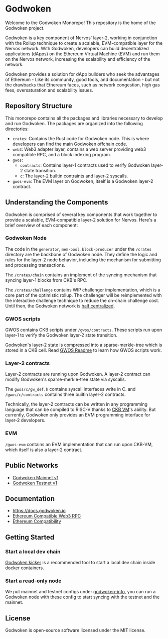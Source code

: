 # Godwoken

Welcome to the Godwoken Monorepo! This repository is the home of the Godwoken project.

Godwoken is a key component of Nervos' layer-2, working in conjunction with the Rollup technique to create a scalable, EVM-compatible layer for the Nervos network. With Godwoken, developers can build decentralized applications (dApps) on the Ethereum Virtual Machine (EVM) and run them on the Nervos network, increasing the scalability and efficiency of the network.

Godwoken provides a solution for dApp builders who seek the advantages of Ethereum - Like its community, good tools, and documentation - but not the drawbacks that Ethereum faces, such as network congestion, high gas fees, oversaturation and scalability issues.


## Repository Structure

This monorepo contains all the packages and libraries necessary to develop and run Godwoken. The packages are organized into the following directories:

- `crates`: Contains the Rust code for Godwoken node. This is where developers can find the main Godwoken offchain code.
- `web3`: Web3 adapter layer, contains a web server providing web3 compatible RPC, and a block indexing program.
- `gwos`: 
    - `contracts`: Contains layer-1 contracts used to verify Godwoken layer-2 state transition.
    - `c`: The layer-2 builtin contraints and layer-2 syscalls.
- `gwos-evm`: The EVM layer on Godwoken, itself is a Godwoken layer-2 contract.

## Understanding the Components

Godwoken is comprised of several key components that work together to provide a scalable, EVM-compatible layer-2 solution for Nervos. Here's a brief overview of each component:

### Godwoken Node

The code in the `generator`, `mem-pool`, `block-producer` under the `/crates` directory are the backbone of Godwoken node. They define the logic and rules for the layer-2 node behavior, including the mechanism for submitting and processing transactions.

The `/crates/chain` contains an implement of the syncing mechanism that syncing layer-1 blocks from CKB's RPC.

The `/crates/challenge` contains WIP challenger implementation, which is a core part of the optimistic rollup. The challenger will be reimplemented with the interactive challenge technique to reduce the on-chain challenge cost. Until then, the Godwoken network is [half centralized](https://docs.godwoken.io/overview#decentralization-roadmap).

### GWOS scripts

GWOS contains CKB scripts under `/gwos/contracts`. These scripts run upon layer-1 to verify the Godwoken layer-2 state transition.

Godwoken's layer-2 state is compressed into a sparse-merkle-tree which is stored in a CKB cell. Read [GWOS Readme](gwos/README.md) to learn how GWOS scripts work.

### Layer-2 contracts

Layer-2 contracts are running upon Godwoken. A layer-2 contract can modify Godwoken's sparse-merkle-tree state via syscalls.

The `gwos/c/gw_def.h` contains syscall interfaces write in C. and `/gwos/c/contracts` contains three builtin layer-2 contracts.

Technically, the layer-2 contracts can be written in any programming language that can be compiled to RISC-V thanks to [CKB VM](https://github.com/nervosnetwork/ckb-vm)'s ability. But currently, Godwoken only provides an EVM programming interface for layer-2 developers.

### EVM

`/gwos-evm` contains an EVM implementation that can run upon CKB-VM, which itself is also a layer-2 contract.

## Public Networks
- [Godwoken Mainnet v1](https://docs.godwoken.io/connectionInfo#godwoken-mainnet-v1)
- [Godwoken Testnet v1](https://docs.godwoken.io/connectionInfo#godwoken-testnet-v1)

## Documentation
- https://docs.godwoken.io
- [Ethereum Compatible Web3 RPC](web3/docs/apis.md)
- [Ethereum Compatibility](web3/docs/compatibility.md)

## Getting Started

### Start a local dev chain

[Godwoken kicker](https://github.com/godwokenrises/godwoken-kicker/blob/develop/docs/kicker-start.md) is a recommended tool to start a local dev chain inside docker containers.

### Start a read-only node

We put mainnet and testnet configs under [godwoken-info](https://github.com/godwokenrises/godwoken-info), you can run a Godwoken node with these config to start syncing with the testnet and the mainnet.

## License

Godwoken is open-source software licensed under the MIT license.
